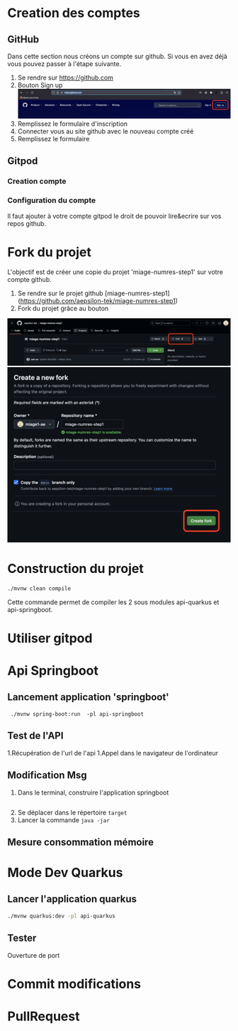 # Creation des comptes
## GitHub
Dans cette section nous créons un compte sur github. Si vous en avez déjà vous pouvez passer à l'étape suivante.
1. Se rendre sur https://github.com
1. Bouton Sign up
![Github1](assets/GitHub1.png)
1. Remplissez  le formulaire d'inscription
1. Connecter vous au site github avec le nouveau compte créé
1. Remplissez le formulaire
## Gitpod
### Creation compte

### Configuration du compte
Il faut ajouter à votre compte gitpod le droit de pouvoir  lire&ecrire sur vos repos github.


# Fork du projet
L'objectif est de créer une copie du projet 'miage-numres-step1' sur votre compte github.

1. Se rendre sur le projet github [miage-numres-step1] (https://github.com/aepsilon-tek/miage-numres-step1)
1. Fork du projet grâce au bouton

![Capture d'écran](assets/Fork1.png)
![Capture d'écran](assets/Fork2.png)

# Construction du projet
```sh
./mvnw clean compile 
```

Cette commande permet de compiler les 2 sous modules api-quarkus et api-springboot.

# Utiliser gitpod


# Api Springboot
## Lancement application 'springboot'
```
 ./mvnw spring-boot:run  -pl api-springboot
```

## Test de l'API
1.Récupération de l'url de l'api
1.Appel dans le navigateur de l'ordinateur

## Modification Msg
1. Dans le terminal, construire l'application springboot
```sh
```
2. Se déplacer dans le répertoire `target`
3. Lancer la commande `java -jar `

## Mesure consommation mémoire


# Mode Dev Quarkus
## Lancer l'application quarkus
```sh
./mvnw quarkus:dev -pl api-quarkus
```

## Tester
Ouverture de port



# Commit  modifications

# PullRequest
